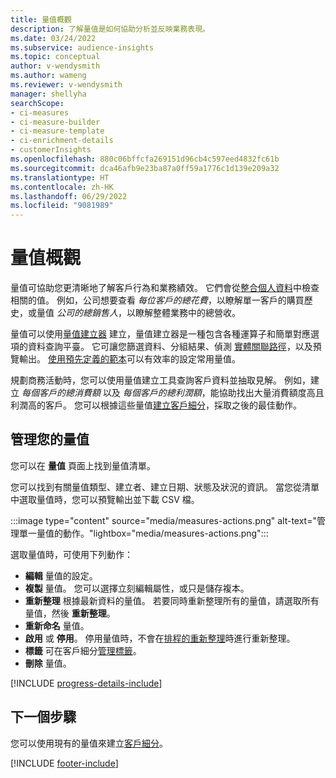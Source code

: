```yaml
---
title: 量值概觀
description: 了解量值是如何協助分析並反映業務表現。
ms.date: 03/24/2022
ms.subservice: audience-insights
ms.topic: conceptual
author: v-wendysmith
ms.author: wameng
ms.reviewer: v-wendysmith
manager: shellyha
searchScope:
- ci-measures
- ci-measure-builder
- ci-measure-template
- ci-enrichment-details
- customerInsights
ms.openlocfilehash: 880c06bffcfa269151d96cb4c597eed4832fc61b
ms.sourcegitcommit: dca46afb9e23ba87a0ff59a1776c1d139e209a32
ms.translationtype: HT
ms.contentlocale: zh-HK
ms.lasthandoff: 06/29/2022
ms.locfileid: "9081989"
---
```

# <a name="measures-overview"></a>量值概觀

量值可協助您更清晰地了解客戶行為和業務績效。 它們會從[整合個人資料](data-unification.md)中檢查相關的值。 例如，公司想要查看 *每位客戶的總花費*，以瞭解單一客戶的購買歷史，或量值 *公司的總銷售人*，以瞭解整體業務中的總營收。  

量值可以使用[量值建立器](measure-builder.md) 建立，量值建立器是一種包含各種運算子和簡單對應選項的資料查詢平臺。 它可讓您篩選資料、分組結果、偵測 [實體關聯路徑](relationships.md)，以及預覽輸出。 [使用預先定義的範本](measure-templates.md)可以有效率的設定常用量值。

規劃商務活動時，您可以使用量值建立工具查詢客戶資料並抽取見解。 例如，建立 *每個客戶的總消費額* 以及 *每個客戶的總利潤額*，能協助找出大量消費額度高且利潤高的客戶。 您可以根據這些量值[建立客戶細分](segments.md)，採取之後的最佳動作。

## <a name="manage-your-measures"></a>管理您的量值

您可以在 **量值** 頁面上找到量值清單。

您可以找到有關量值類型、建立者、建立日期、狀態及狀況的資訊。 當您從清單中選取量值時，您可以預覽輸出並下載 CSV 檔。

:::image type="content" source="media/measures-actions.png" alt-text="管理單一量值的動作。"lightbox="media/measures-actions.png":::

選取量值時，可使用下列動作：

- **編輯** 量值的設定。
- **複製** 量值。 您可以選擇立刻編輯屬性，或只是儲存複本。
- **重新整理** 根據最新資料的量值。 若要同時重新整理所有的量值，請選取所有量值，然後 **重新整理**。
- **重新命名** 量值。
- **啟用** 或 **停用**。 停用量值時，不會在[排程的重新整理](system.md#schedule-tab)時進行重新整理。
- **標籤** 可在客戶細分[管理標籤](work-with-tags-columns.md#manage-tags)。
- **刪除** 量值。

[!INCLUDE [progress-details-include](includes/progress-details-pane.md)]

## <a name="next-step"></a>下一個步驟

您可以使用現有的量值來建立[客戶細分](segments.md)。

[!INCLUDE [footer-include](includes/footer-banner.md)]
